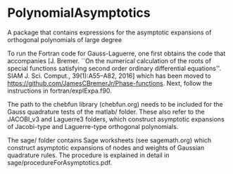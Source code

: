 # PolynomialAsymptotics
A package that contains expressions for the asymptotic expansions of orthogonal polynomials of large degree

To run the Fortran code for Gauss-Laguerre, one first obtains the code that accompanies [J. Bremer. ``On the numerical calculation of the roots of special functions satisfying second order ordinary differential equations''. SIAM J. Sci. Comput., 39(1):A55–A82, 2016] which has been moved to https://github.com/JamesCBremerJr/Phase-functions. Next, follow the instructions in fortran/explExpa.f90.

The path to the chebfun library (chebfun.org) needs to be included for the Gauss quadrature tests of the matlab/ folder. These also refer to the JACOBI_v3 and Laguerre3 folders, which construct asymptotic expansions of Jacobi-type and Laguerre-type orthogonal polynomials.

The sage/ folder contains Sage worksheets (see sagemath.org) which construct asymptotic expansions of nodes and weights of Gaussian quadrature rules. The procedure is explained in detail in sage/procedureForAsymptotics.pdf. 
